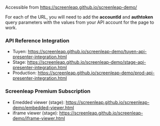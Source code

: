 
Accessible from https://screenleap.github.io/screenleap-demo/

For each of the URL, you will need to add the **accountId** and **authtoken** query parameters with the values from your API account for the page to work.

### API Reference Integration
* Tuyen: <a href="https://screenleap.github.io/screenleap-demo/tuyen-api-presenter-integration.html" target="_blank">https://screenleap.github.io/screenleap-demo/tuyen-api-presenter-integration.html</a>
* Stage: https://screenleap.github.io/screenleap-demo/stage-api-presenter-integration.html
* Production: https://screenleap.github.io/screenleap-demo/prod-api-presenter-integration.html

### Screenleap Premium Subscription
* Emedded viewer (stage): https://screenleap.github.io/screenleap-demo/embedded-viewer.html
* iframe viewer (stage): https://screenleap.github.io/screenleap-demo/iframe-viewer.html
